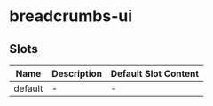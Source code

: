# breadcrumbs-ui

## Slots

<!-- @vuese:breadcrumbs-ui:slots:start -->
|Name|Description|Default Slot Content|
|---|---|---|
|default|-|-|

<!-- @vuese:breadcrumbs-ui:slots:end -->



